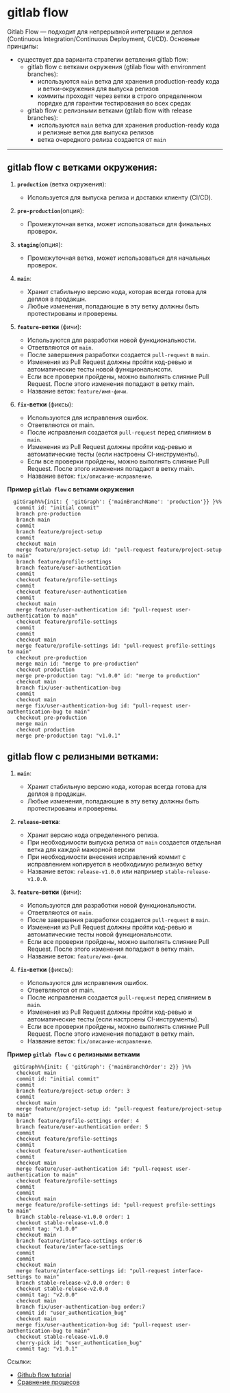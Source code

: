 # gitlab flow

Gitlab Flow — подходит для непрерывной интеграции и деплоя (Continuous Integration/Continuous Deployment, CI/CD). Основные принципы:
  - существует два варианта стратегии ветвления gitlab flow:
    - gitlab flow с ветками окружения (gtilab flow with environment branches):
      - используются `main` ветка для хранения production-ready кода и ветки-окружения для выпуска релизов
      - коммиты проходят через ветки в строго определенном порядке для гарантии тестирования во всех средах
    - gitlab flow с релизными ветками (gtilab flow with release branches):
      - используются `main` ветка для хранения production-ready кода и релизные ветки для выпуска релизов
      - ветка очередного релиза создается от `main`
---

## gitlab flow с ветками окружения:
1. **`production`** (ветка окружения):
   - Используется для выпуска релиза и доставки клиенту (CI/CD).

2. **`pre-production`**(опция):
   - Промежуточная ветка, может использоваться для финальных проверок.

3. **`staging`**(опция):
   - Промежуточная ветка, может использоваться для начальных проверок.

4. **`main`**:
   - Хранит стабильную версию кода, которая всегда готова для деплоя в продакшн.
   - Любые изменения, попадающие в эту ветку должны быть протестированы и проверены.

5. **`feature`-ветки** (фичи):
   - Используются для разработки новой функциональности.
   - Ответвляются от `main`.
   - После завершения разработки создается `pull-request` в `main`.
   - Изменения из Pull Request должны пройти код-ревью и автоматические тесты новой функциональнсоти.
   - Если все проверки пройдены, можно выполнять слияние Pull Request. После этого изменения попадают в ветку main.
   - Название веток: `feature/имя-фичи`.

6. **`fix`-ветки** (фиксы):
   - Используются для исправления ошибок.
   - Ответвляются от main.
   - После исправления создается `pull-request` перед слиянием в `main`.
   - Изменения из Pull Request должны пройти код-ревью и автоматические тесты (если настроены CI-инструменты).
   - Если все проверки пройдены, можно выполнять слияние Pull Request. После этого изменения попадают в ветку main.
   - Название веток: `fix/описание-исправление`.

**Пример `gitlab flow` с ветками окружения**
```mermaid
  gitGraph%%{init: { 'gitGraph': {'mainBranchName': 'production'}} }%%
   commit id: "initial commit"
   branch pre-production
   branch main
   commit
   branch feature/project-setup
   commit
   checkout main
   merge feature/project-setup id: "pull-request feature/project-setup to main"
   branch feature/profile-settings
   branch feature/user-authentication
   commit
   checkout feature/profile-settings
   commit
   checkout feature/user-authentication
   commit
   checkout main
   merge feature/user-authentication id: "pull-request user-authentication to main"
   checkout feature/profile-settings
   commit
   commit
   checkout main
   merge feature/profile-settings id: "pull-request profile-settings to main"
   checkout pre-production
   merge main id: "merge to pre-production"
   checkout production
   merge pre-production tag: "v1.0.0" id: "merge to production"
   checkout main
   branch fix/user-authentication-bug
   commit
   checkout main
   merge fix/user-authentication-bug id: "pull-request user-authentication-bug to main"
   checkout pre-production
   merge main
   checkout production
   merge pre-production tag: "v1.0.1"
```


## gitlab flow с релизными ветками:
1. **`main`**:
   - Хранит стабильную версию кода, которая всегда готова для деплоя в продакшн.
   - Любые изменения, попадающие в эту ветку должны быть протестированы и проверены.

1. **`release`-ветка**:
   - Хранит версию кода определенного релиза.
   - При необходимости выпуска релиза от `main` создается отдельная ветка для каждой мажорной версии
   - При необходимости внесения исправлений коммит с исправлением копируется в необходимую релизную ветку
   - Название веток: `release-v1.0.0` или например `stable-release-v1.0.0`.

3. **`feature`-ветки** (фичи):
   - Используются для разработки новой функциональности.
   - Ответвляются от `main`.
   - После завершения разработки создается `pull-request` в `main`.
   - Изменения из Pull Request должны пройти код-ревью и автоматические тесты новой функциональнсоти.
   - Если все проверки пройдены, можно выполнять слияние Pull Request. После этого изменения попадают в ветку main.
   - Название веток: `feature/имя-фичи`.

4. **`fix`-ветки** (фиксы):
   - Используются для исправления ошибок.
   - Ответвляются от main.
   - После исправления создается `pull-request` перед слиянием в `main`.
   - Изменения из Pull Request должны пройти код-ревью и автоматические тесты (если настроены CI-инструменты).
   - Если все проверки пройдены, можно выполнять слияние Pull Request. После этого изменения попадают в ветку main.
   - Название веток: `fix/описание-исправление`.
  
**Пример `gitlab flow` с с релизными ветками**
```mermaid
  gitGraph%%{init: { 'gitGraph': {'mainBranchOrder': 2}} }%%
   checkout main
   commit id: "initial commit"
   commit
   branch feature/project-setup order: 3
   commit
   checkout main
   merge feature/project-setup id: "pull-request feature/project-setup to main"
   branch feature/profile-settings order: 4
   branch feature/user-authentication order: 5
   commit
   checkout feature/profile-settings
   commit
   checkout feature/user-authentication
   commit
   checkout main
   merge feature/user-authentication id: "pull-request user-authentication to main"
   checkout feature/profile-settings
   commit
   commit
   checkout main
   merge feature/profile-settings id: "pull-request profile-settings to main"
   branch stable-release-v1.0.0 order: 1
   checkout stable-release-v1.0.0
   commit tag: "v1.0.0"
   checkout main
   branch feature/interface-settings order:6
   checkout feature/interface-settings
   commit
   commit
   checkout main
   merge feature/interface-settings id: "pull-request interface-settings to main"
   branch stable-release-v2.0.0 order: 0
   checkout stable-release-v2.0.0
   commit tag: "v2.0.0"
   checkout main
   branch fix/user-authentication-bug order:7
   commit id: "user_authentication_bug"
   checkout main
   merge fix/user-authentication-bug id: "pull-request user-authentication-bug to main"
   checkout stable-release-v1.0.0
   cherry-pick id: "user_authentication_bug"
   commit tag: "v1.0.1"
```

Ссылки:

- [Github flow tutorial]([https://www.youtube.com/watch?v=ZJuUz5jWb44](https://youtu.be/ZJuUz5jWb44?feature=shared))
- [Сравнение процесов](https://yapro.ru/article/6172)
